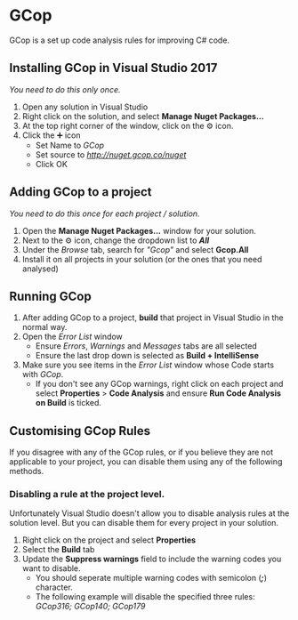 # GCop
GCop is a set up code analysis rules for improving C# code.


## Installing GCop in Visual Studio 2017
*You need to do this only once.*

1. Open any solution in Visual Studio
2. Right click on the solution, and select **Manage Nuget Packages...**
3. At the top right corner of the window, click on the ⚙ icon.
4. Click the ➕ icon
   - Set Name to *GCop*
   - Set source to *http://nuget.gcop.co/nuget*
   - Click OK
   
## Adding GCop to a project
*You need to do this once for each project / solution.*

1. Open the **Manage Nuget Packages...** window for your solution.
1. Next to the ⚙ icon, change the dropdown list to ***All***
2. Under the *Browse* tab, search for *"Gcop"* and select **Gcop.All**
3. Install it on all projects in your solution (or the ones that you need analysed)



## Running GCop
1. After adding GCop to a project, **build** that project in Visual Studio in the normal way.
2. Open the *Error List* window
   - Ensure *Errors*, *Warnings* and *Messages* tabs are all selected
   - Ensure the last drop down is selected as **Build + IntelliSense**
3. Make sure you see items in the *Error List* window whose Code starts with *GCop*.
   - If you don't see any GCop warnings, right click on each project and select **Properties** > **Code Analysis** and ensure **Run Code Analysis on Build** is ticked.

## Customising GCop Rules
If you disagree with any of the GCop rules, or if you believe they are not applicable to your project, you can disable them using any of the following methods.

### Disabling a rule at the project level.
Unfortunately Visual Studio doesn't allow you to disable analysis rules at the solution level. But you can disable them for every project in your solution.

1. Right click on the project and select **Properties**
2. Select the **Build** tab
3. Update the **Suppress warnings** field to include the warning codes you want to disable. 
   - You should seperate multiple warning codes with semicolon (***;***) character.
   - The following example will disable the specified three rules: *GCop316; GCop140; GCop179*
   
